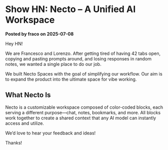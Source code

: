 # Show HN: Necto – A Unified AI Workspace

**Posted by fraco on 2025-07-08**

Hey HN!

We are Francesco and Lorenzo. After getting tired of having 42 tabs open, copying and pasting prompts around, and losing responses in random notes, we wanted a single place to do our job.

We built Necto Spaces with the goal of simplifying our workflow. Our aim is to expand the product into the ultimate space for vibe working.

## What Necto Is

Necto is a customizable workspace composed of color-coded blocks, each serving a different purpose—chat, notes, bookmarks, and more. All blocks work together to create a shared context that any AI model can instantly access and utilize.

We’d love to hear your feedback and ideas!

Thanks!